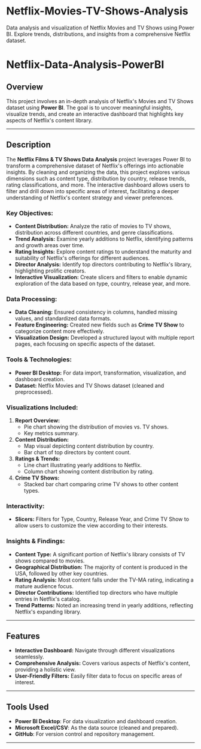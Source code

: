 # Netflix-Movies-TV-Shows-Analysis
Data analysis and visualization of Netflix Movies and TV Shows using Power BI. Explore trends, distributions, and insights from a comprehensive Netflix dataset.
# Netflix-Data-Analysis-PowerBI

## Overview
This project involves an in-depth analysis of Netflix's Movies and TV Shows dataset using **Power BI**. The goal is to uncover meaningful insights, visualize trends, and create an interactive dashboard that highlights key aspects of Netflix's content library.

---

## Description
The **Netflix Films & TV Shows Data Analysis** project leverages Power BI to transform a comprehensive dataset of Netflix's offerings into actionable insights. By cleaning and organizing the data, this project explores various dimensions such as content type, distribution by country, release trends, rating classifications, and more. The interactive dashboard allows users to filter and drill down into specific areas of interest, facilitating a deeper understanding of Netflix's content strategy and viewer preferences.

### **Key Objectives:**
- **Content Distribution:** Analyze the ratio of movies to TV shows, distribution across different countries, and genre classifications.
- **Trend Analysis:** Examine yearly additions to Netflix, identifying patterns and growth areas over time.
- **Rating Insights:** Explore content ratings to understand the maturity and suitability of Netflix's offerings for different audiences.
- **Director Analysis:** Identify top directors contributing to Netflix's library, highlighting prolific creators.
- **Interactive Visualization:** Create slicers and filters to enable dynamic exploration of the data based on type, country, release year, and more.

### **Data Processing:**
- **Data Cleaning:** Ensured consistency in columns, handled missing values, and standardized data formats.
- **Feature Engineering:** Created new fields such as **Crime TV Show** to categorize content more effectively.
- **Visualization Design:** Developed a structured layout with multiple report pages, each focusing on specific aspects of the dataset.

### **Tools & Technologies:**
- **Power BI Desktop:** For data import, transformation, visualization, and dashboard creation.
- **Dataset:** Netflix Movies and TV Shows dataset (cleaned and preprocessed).

### **Visualizations Included:**
1. **Report Overview:**
   - Pie chart showing the distribution of movies vs. TV shows.
   - Key metrics summary.
2. **Content Distribution:**
   - Map visual depicting content distribution by country.
   - Bar chart of top directors by content count.
3. **Ratings & Trends:**
   - Line chart illustrating yearly additions to Netflix.
   - Column chart showing content distribution by rating.
4. **Crime TV Shows:**
   - Stacked bar chart comparing crime TV shows to other content types.

### **Interactivity:**
- **Slicers:** Filters for Type, Country, Release Year, and Crime TV Show to allow users to customize the view according to their interests.

### **Insights & Findings:**
- **Content Type:** A significant portion of Netflix's library consists of TV shows compared to movies.
- **Geographical Distribution:** The majority of content is produced in the USA, followed by other key countries.
- **Rating Analysis:** Most content falls under the TV-MA rating, indicating a mature audience focus.
- **Director Contributions:** Identified top directors who have multiple entries in Netflix's catalog.
- **Trend Patterns:** Noted an increasing trend in yearly additions, reflecting Netflix's expanding library.

---

## Features
- **Interactive Dashboard:** Navigate through different visualizations seamlessly.
- **Comprehensive Analysis:** Covers various aspects of Netflix's content, providing a holistic view.
- **User-Friendly Filters:** Easily filter data to focus on specific areas of interest.

---

## Tools Used
- **Power BI Desktop**: For data visualization and dashboard creation.
- **Microsoft Excel/CSV**: As the data source (cleaned and prepared).
- **GitHub**: For version control and repository management.

---
